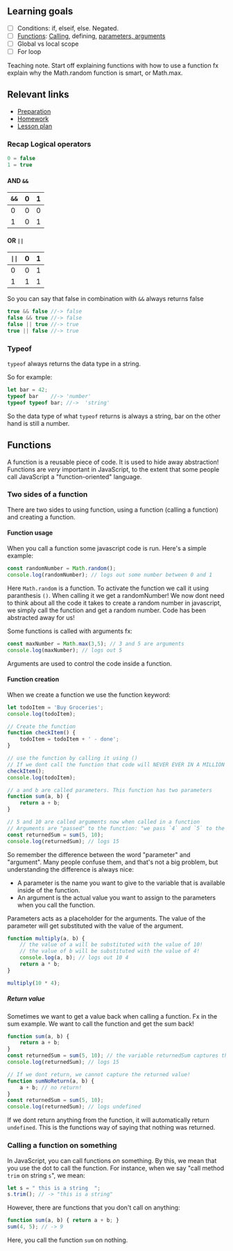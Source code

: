 ## Learning goals

- [ ] Conditions: if, elseif, else. Negated.
- [ ] [Functions](#Functions): [Calling](#calling-a-function-on-something), defining, [parameters, arguments](#parameters--arguments)
- [ ] Global vs local scope
- [ ] For loop

Teaching note. Start off explaining functions with how to use a function fx explain why the Math.random function is smart, or Math.max.

## Relevant links

* [Preparation](preparation.md)
* [Homework](homework.md)
* [Lesson plan](lesson-plan.md)

### Recap Logical operators

```js
0 = false
1 = true
```

#### AND `&&`

| `&&` |0|1|
|------|-|-|
|0|0|0|
|1|0|1|

#### OR `||`

| `\|\|` |0|1|
|------|-|-|
|0|0|1|
|1|1|1|

So you can say that false in combination with `&&` always returns false

```js
true && false //-> false
false && true //-> false
false || true //-> true
true || false //-> true
```

### Typeof

`typeof` always returns the data type in a string.

So for example:

```js
let bar = 42;
typeof bar    //-> 'number'
typeof typeof bar; //->  'string'
```

So the data type of what `typeof` returns is always a string, bar on the other hand is still a number.

## Functions

A function is a reusable piece of code. It is used to hide away abstraction! Functions are *very* important in JavaScript, to the extent that some people call JavaScript a "function-oriented" language.

### Two sides of a function

There are two sides to using function, using a function (calling a function) and creating a function.

#### Function usage

When you call a function some javascript code is run. Here's a simple example:

```js
const randomNumber = Math.random();
console.log(randomNumber); // logs out some number between 0 and 1
```

Here `Math.random` is a function. To activate the function we call it using paranthesis `()`. When calling it we get a randomNumber! We now dont need to think about all the code it takes to create a random number in javascript, we simply call the function and get a random number. Code has been abstracted away for us!

Some functions is called with arguments fx:

```js
const maxNumber = Math.max(3,5); // 3 and 5 are arguments
console.log(maxNumber); // logs out 5
```

Arguments are used to control the code inside a function.

#### Function creation

When we create a function we use the function keyword:

```js
let todoItem = 'Buy Groceries';
console.log(todoItem);

// Create the function
function checkItem() {
    todoItem = todoItem + ' - done';
}

// use the function by calling it using ()
// If we dont call the function that code will NEVER EVER IN A MILLION YEARS run!
checkItem();
console.log(todoItem);
```

```js
// a and b are called parameters. This function has two parameters
function sum(a, b) {
    return a + b;
}
```

```js
// 5 and 10 are called arguments now when called in a function
// Arguments are "passed" to the function: "we pass `4` and `5` to the function sum
const returnedSum = sum(5, 10);
console.log(returnedSum); // logs 15
```

So remember the difference between the word "parameter" and "argument". Many people confuse them, and that's not a big problem, but understanding the difference is always nice:

* A parameter is the name you want to give to the variable that is available inside of the function.
* An argument is the actual value you want to assign to the parameters when you call the function.

Parameters acts as a placeholder for the arguments. The value of the parameter will get substituted with the value of the argument.

```js
function multiply(a, b) {
    // the value of a will be substituted with the value of 10!
    // the value of b will be substituted with the value of 4!
    console.log(a, b); // logs out 10 4
    return a * b;
}

multiply(10 * 4);

```

##### Return value

Sometimes we want to get a value back when calling a function. Fx in the sum example. We want to call the function and get the sum back!

```js
function sum(a, b) {
    return a + b;
}
const returnedSum = sum(5, 10); // the variable returnedSum captures the return value from calling the function!
console.log(returnedSum); // logs 15

// If we dont return, we cannot capture the returned value!
function sumNoReturn(a, b) {
    a + b; // no return!
}
const returnedSum = sum(5, 10);
console.log(returnedSum); // logs undefined

```

If we dont return anything from the function, it will automatically return `undefined`. This is the functions way of saying that nothing was returned.

### Calling a function on something

In JavaScript, you can call functions *on* something. By this, we mean that you use the dot to call the function. For instance, when we say "call method `trim` on string `s`", we mean:

```js
let s = " this is a string  ";
s.trim(); // -> "this is a string"
```

However, there are functions that you don't call on anything:

```js
function sum(a, b) { return a + b; }
sum(4, 5); // -> 9
```

Here, you call the function `sum` on nothing.
